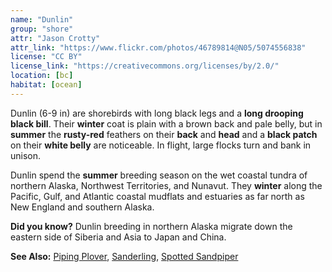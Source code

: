 ```yaml
---
name: "Dunlin"
group: "shore"
attr: "Jason Crotty"
attr_link: "https://www.flickr.com/photos/46789814@N05/5074556838"
license: "CC BY"
license_link: "https://creativecommons.org/licenses/by/2.0/"
location: [bc]
habitat: [ocean]
---
```

Dunlin (6-9 in) are shorebirds with long black legs and a **long drooping black bill**. Their **winter** coat is plain with a brown back and pale belly, but in **summer** the **rusty-red** feathers on their **back** and **head** and a **black patch** on their **white belly** are noticeable. In flight, large flocks turn and bank in unison.

Dunlin spend the **summer** breeding season on the wet coastal tundra of northern Alaska, Northwest Territories, and Nunavut. They **winter** along the Pacific, Gulf, and Atlantic coastal mudflats and estuaries as far north as New England and southern Alaska.

**Did you know?** Dunlin breeding in northern Alaska migrate down the eastern side of Siberia and Asia to Japan and China.

<!-- generated, do not edit -->
**See Also:**
[Piping Plover](/birds/pipplov),
[Sanderling](/birds/sander),
[Spotted Sandpiper](/birds/spotsand)
